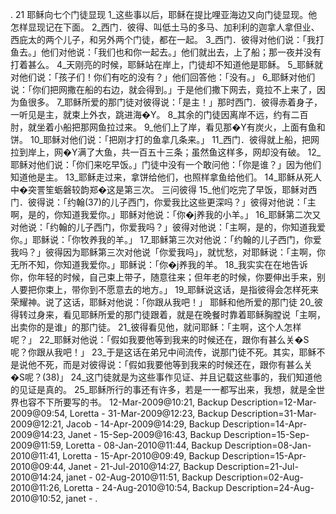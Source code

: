 . 21 
耶稣向七个门徒显现 
1_这些事以后，耶稣在提比哩亚海边又向门徒显现。他怎样显现记在下面。 2_西门．彼得、叫低土马的多马、加利利的迦拿人拿但业、西庇太的两个儿子，和另外两个门徒，都在一起。 3_西门．彼得对他们说：「我打鱼去。」他们对他说：「我们也和你一起去。」他们就出去，上了船；那一夜并没有打着甚么。 4_天刚亮的时候，耶稣站在岸上，门徒却不知道他是耶稣。 5_耶稣就对他们说：「孩子们！你们有吃的没有？」他们回答他：「没有。」 6_耶稣对他们说：「你们把网撒在船的右边，就会得到。」于是他们撒下网去，竟拉不上来了，因为鱼很多。 7_耶稣所爱的那门徒对彼得说：「是主！」那时西门．彼得赤着身子，一听见是主，就束上外衣，跳进海�Y。 8_其余的门徒因离岸不远，约有二百肘，就坐着小船把那网鱼拉过来。 9_他们上了岸，看见那�Y有炭火，上面有鱼和饼。 10_耶稣对他们说：「把刚才打的鱼拿几条来。」 11_西门．彼得就上船，把网拉到岸上，网�Y满了大鱼，共一百五十三条；虽然鱼这样多，网却没有破。 12_耶稣对他们说：「你们来吃早饭。」门徒中没有一个敢问他：「你是谁？」因为他们知道他是主。 13_耶稣走过来，拿饼给他们，也照样拿鱼给他们。 14_耶稣从死人中�突詈笙蛎磐较韵郑�这是第三次。 
三问彼得 
15_他们吃完了早饭，耶稣对西门．彼得说：「约翰(37)的儿子西门，你爱我比这些更深吗？」彼得对他说：「主啊，是的，你知道我爱你。」耶稣对他说：「你�j养我的小羊。」 16_耶稣第二次又对他说：「约翰的儿子西门，你爱我吗？」彼得对他说：「主啊，是的，你知道我爱你。」耶稣说：「你牧养我的羊。」 17_耶稣第三次对他说：「约翰的儿子西门，你爱我吗？」彼得因为耶稣第三次对他说「你爱我吗」，就忧愁，对耶稣说：「主啊，你无所不知，你知道我爱你。」耶稣说：「你�j养我的羊。 18_我实实在在地告诉你，你年轻的时候，自己束上带子，随意往来；但年老的时候，你要伸出手来，别人要把你束上，带你到不愿意去的地方。」 19_耶稣说这话，是指彼得会怎样死来荣耀神。说了这话，耶稣对他说：「你跟从我吧！」 
耶稣和他所爱的那门徒 
20_彼得转过身来，看见耶稣所爱的那门徒跟着，就是在晚餐时靠着耶稣胸膛说「主啊，出卖你的是谁」的那门徒。 21_彼得看见他，就问耶稣：「主啊，这个人怎样呢？」 22_耶稣对他说：「假如我要他等到我来的时候还在，跟你有甚么关�S呢？你跟从我吧！」 23_于是这话在弟兄中间流传，说那门徒不死。其实，耶稣不是说他不死，而是对彼得说：「假如我要他等到我来的时候还在，跟你有甚么关�S呢？(38)」 
24_这门徒就是为这些事作见证、并且记载这些事的，我们知道他的见证是真的。 
25_耶稣所行的事还有许多，若是一一都写出来，我想，就是全世界也容不下所要写的书。 
12-Mar-2009@10:21, Backup Description=12-Mar-2009@09:54, Loretta - 
31-Mar-2009@12:23, Backup Description=31-Mar-2009@12:21, Jacob - 
14-Apr-2009@14:29, Backup Description=14-Apr-2009@14:23, Janet - 
15-Sep-2009@16:43, Backup Description=15-Sep-2009@11:59, Loretta - 
08-Jan-2010@11:44, Backup Description=08-Jan-2010@11:41, Loretta - 
15-Apr-2010@09:49, Backup Description=15-Apr-2010@09:44, Janet - 
21-Jul-2010@14:27, Backup Description=21-Jul-2010@14:24, janet - 
02-Aug-2010@11:51, Backup Description=02-Aug-2010@11:26, Loretta - 
24-Aug-2010@10:54, Backup Description=24-Aug-2010@10:52, janet - 
.